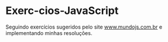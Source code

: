 # Exerc-cios-JavaScript
Seguindo exercícios sugeridos pelo site www.mundojs.com.br e implementando minhas resoluções.
